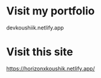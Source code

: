 # Visit my portfolio
devkoushiik.netlify.app
# Visit this site
https://horizonxkoushik.netlify.app/
